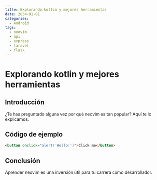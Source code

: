```yaml
---
title: Explorando kotlin y mejores herramientas
date: 2034-01-01
categories:
  - Android
tags:
  - neovim
  - api
  - express
  - laravel
  - flask
---
```


# Explorando kotlin y mejores herramientas

## Introducción

¿Te has preguntado alguna vez por qué neovim es tan popular? Aquí te lo explicamos.

## Código de ejemplo

```html
<button onclick="alert('Hello!')">Click me</button>
```

## Conclusión

Aprender neovim es una inversión útil para tu carrera como desarrollador.